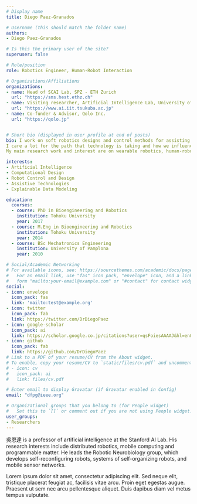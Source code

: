 ```yaml
---
# Display name
title: Diego Paez-Granados

# Username (this should match the folder name)
authors:
- Diego Paez-Granados

# Is this the primary user of the site?
superuser: false

# Role/position
role: Robotics Engineer, Human-Robot Interaction

# Organizations/Affiliations
organizations:
- name: Head of SCAI Lab, SPZ - ETH Zurich
  url: "https://sms.hest.ethz.ch"
- name: Visiting researcher, Artificial Intelligence Lab, University of Tsukuba
  url: "https://www.ai.iit.tsukuba.ac.jp"
- name: Co-funder & Advisor, Qolo Inc.
  url: "https://qolo.jp"


# Short bio (displayed in user profile at end of posts)
bio: I work on soft robotics designs and control methods for assisting people with mobility impairments, (e.g., cerebral palsy, and spinal cord injuries) in posture transitions and locomotion, based on soft and compliance principles for robot design and control.
I care a lot for the path that technology is taking and how we influence its way to improve our world.
My main research work and interest are on wearable robotics, human-robot interaction, mobility systems, biomechanical design and medical robotics.

interests:
- Artificial Intelligence
- Computational Design
- Robot Control and Design
- Assistive Technologies
- Explainable Data Modeling 

education:
  courses:
  - course: PhD in Bioengineering and Robotics
    institution: Tohoku University
    year: 2017
  - course: M.Eng in Bioengineering and Robotics
    institution: Tohoku University
    year: 2014
  - course: BSc Mechatronics Engineering
    institution: University of Pamplona
    year: 2010

# Social/Academic Networking
# For available icons, see: https://sourcethemes.com/academic/docs/page-builder/#icons
#   For an email link, use "fas" icon pack, "envelope" icon, and a link in the
#   form "mailto:your-email@example.com" or "#contact" for contact widget.
social:
- icon: envelope
  icon_pack: fas
  link: 'mailto:test@example.org'
- icon: twitter
  icon_pack: fab
  link: https://twitter.com/DrDiegoPaez
- icon: google-scholar
  icon_pack: ai
  link: https://scholar.google.co.jp/citations?user=qsFoiesAAAAJ&hl=en&authuser=2
- icon: github
  icon_pack: fab
  link: https://github.com/DrDiegoPaez
# Link to a PDF of your resume/CV from the About widget.
# To enable, copy your resume/CV to `static/files/cv.pdf` and uncomment the lines below.
# - icon: cv
#   icon_pack: ai
#   link: files/cv.pdf

# Enter email to display Gravatar (if Gravatar enabled in Config)
email: "dfpg@ieee.org"

# Organizational groups that you belong to (for People widget)
#   Set this to `[]` or comment out if you are not using People widget.
user_groups:
- Researchers
---
```


吳恩達 is a professor of artificial intelligence at the Stanford AI Lab. His research interests include distributed robotics, mobile computing and programmable matter. He leads the Robotic Neurobiology group, which develops self-reconfiguring robots, systems of self-organizing robots, and mobile sensor networks.

Lorem ipsum dolor sit amet, consectetur adipiscing elit. Sed neque elit, tristique placerat feugiat ac, facilisis vitae arcu. Proin eget egestas augue. Praesent ut sem nec arcu pellentesque aliquet. Duis dapibus diam vel metus tempus vulputate.

